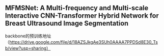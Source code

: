## MFMSNet: A Multi-frequency and Multi-scale Interactive CNN-Transformer Hybrid Network for Breast Ultrasound Image Segmentation
backbone的预训练地址（https://drive.google.com/file/d/18AZSJkgAe3SUh0AAAA7PPDSd8E30_Tsb/view?usp=sharing）
